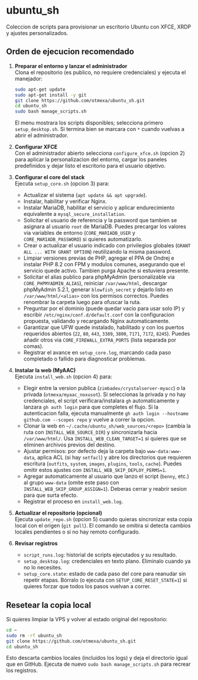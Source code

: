 # ubuntu_sh

Coleccion de scripts para provisionar un escritorio Ubuntu con XFCE, XRDP y ajustes personalizados.

## Orden de ejecucion recomendado

1. **Preparar el entorno y lanzar el administrador**  
   Clona el repositorio (es publico, no requiere credenciales) y ejecuta el manejador:
   ```bash
   sudo apt-get update
   sudo apt-get install -y git
   git clone https://github.com/otmexa/ubuntu_sh.git
   cd ubuntu_sh
   sudo bash manage_scripts.sh
   ```  
   El menu mostrara los scripts disponibles; selecciona primero `setup_desktop.sh`. Si termina bien se marcara con `*` cuando vuelvas a abrir el administrador.

2. **Configurar XFCE**  
   Con el administrador abierto selecciona `configure_xfce.sh` (opcion 2) para aplicar la personalizacion del entorno, cargar los paneles predefinidos y dejar listo el escritorio para el usuario objetivo.

3. **Configurar el core del stack**  
   Ejecuta `setup_core.sh` (opcion 3) para:
   - Actualizar el sistema (`apt update && apt upgrade`).
   - Instalar, habilitar y verificar Nginx.
   - Instalar MariaDB, habilitar el servicio y aplicar endurecimiento equivalente a `mysql_secure_installation`.
   - Solicitar el usuario de referencia y la password que tambien se asignara al usuario `root` de MariaDB. Puedes precargar los valores via variables de entorno (`CORE_MARIADB_USER` y `CORE_MARIADB_PASSWORD`) si quieres automatizarlo.
   - Crear o actualizar el usuario indicado con privilegios globales (`GRANT ALL ... WITH GRANT OPTION`) reutilizando la misma password.
   - Limpiar versiones previas de PHP, agregar el PPA de Ondrej e instalar PHP 8.2 con FPM y modulos comunes, asegurando que el servicio quede activo. Tambien purga Apache si estuviera presente.
   - Solicitar el alias publico para phpMyAdmin (personalizable via `CORE_PHPMYADMIN_ALIAS`), reiniciar `/var/www/html`, descargar phpMyAdmin 5.2.1, generar `blowfish_secret` y dejarlo listo en `/var/www/html/<alias>` con los permisos correctos. Puedes renombrar la carpeta luego para ofuscar la ruta.
   - Preguntar por el dominio (puede quedar vacio para usar solo IP) y escribir `/etc/nginx/conf.d/default.conf` con la configuracion propuesta, validando y recargando Nginx automaticamente.
   - Garantizar que UFW quede instalado, habilitado y con los puertos requeridos abiertos (`22`, `80`, `443`, `3389`, `3800`, `7171`, `7172`, `8245`). Puedes añadir otros via `CORE_FIREWALL_EXTRA_PORTS` (lista separada por comas).
   - Registrar el avance en `setup_core.log`, marcando cada paso completado o fallido para diagnosticar problemas.

4. **Instalar la web (MyAAC)**  
   Ejecuta `install_web.sh` (opcion 4) para:
   - Elegir entre la version publica (`zimbadev/crystalserver-myacc`) o la privada (`otmexa/myaac_noxusot`). Si seleccionas la privada y no hay credenciales, el script verificara/instalara `gh` automaticamente y lanzara `gh auth login` para que completes el flujo. Si la autenticacion falla, ejecuta manualmente `gh auth login --hostname github.com --scopes repo` y vuelve a correr la opcion.
   - Clonar la web en `~/.cache/ubuntu_sh/web_sources/<repo>` (cambia la ruta con `INSTALL_WEB_SOURCE_DIR`) y sincronizarla hacia `/var/www/html/`. Usa `INSTALL_WEB_CLEAN_TARGET=1` si quieres que se eliminen archivos previos del destino.
   - Ajustar permisos: por defecto deja la carpeta bajo `www-data:www-data`, aplica ACL (si hay `setfacl`) y abre los directorios que requieren escritura (`outfits`, `system`, `images`, `plugins`, `tools`, `cache`). Puedes omitir estos ajustes con `INSTALL_WEB_SKIP_DEPLOY_PERMS=1`.
   - Agregar automaticamente al usuario que lanzo el script (`benny`, etc.) al grupo `www-data` (omite este paso con `INSTALL_WEB_SKIP_GROUP_ASSIGN=1`). Deberas cerrar y reabrir sesion para que surta efecto.
   - Registrar el proceso en `install_web.log`.

5. **Actualizar el repositorio (opcional)**  
   Ejecuta `update_repo.sh` (opcion 5) cuando quieras sincronizar esta copia local con el origen (`git pull`). El comando se omitira si detecta cambios locales pendientes o si no hay remoto configurado.

6. **Revisar registros**  
   - `script_runs.log`: historial de scripts ejecutados y su resultado.
   - `setup_desktop.log`: credenciales en texto plano. Eliminalo cuando ya no lo necesites.
   - `setup_core.state`: estado de cada paso del core para reanudar sin repetir etapas. Bórralo (o ejecuta con `SETUP_CORE_RESET_STATE=1`) si quieres forzar que todos los pasos vuelvan a correr.

## Resetear la copia local

Si quieres limpiar la VPS y volver al estado original del repositorio:

```bash
cd ~
sudo rm -rf ubuntu_sh
git clone https://github.com/otmexa/ubuntu_sh.git
cd ubuntu_sh
```

Esto descarta cambios locales (incluidos los logs) y deja el directorio igual que en GitHub. Ejecuta de nuevo `sudo bash manage_scripts.sh` para recrear los registros.
